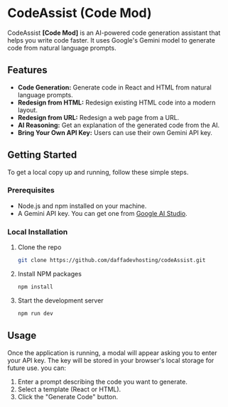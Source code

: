 
# CodeAssist (Code Mod)

CodeAssist **[Code Mod]** is an AI-powered code generation assistant that helps you write code faster. It uses Google's Gemini model to generate code from natural language prompts.

## Features

- **Code Generation:** Generate code in React and HTML from natural language prompts.
- **Redesign from HTML:** Redesign existing HTML code into a modern layout.
- **Redesign from URL:** Redesign a web page from a URL.
- **AI Reasoning:** Get an explanation of the generated code from the AI.
- **Bring Your Own API Key:** Users can use their own Gemini API key.

## Getting Started

To get a local copy up and running, follow these simple steps.

### Prerequisites

- Node.js and npm installed on your machine.
- A Gemini API key. You can get one from [Google AI Studio](https://aistudio.google.com/apikey).

### Local Installation

1. Clone the repo
   ```sh
   git clone https://github.com/daffadevhosting/codeAssist.git
   ```
2. Install NPM packages
   ```sh
   npm install
   ```
3. Start the development server
    ```sh
    npm run dev
    ```

## Usage

Once the application is running, a modal will appear asking you to enter your API key. The key will be stored in your browser's local storage for future use. you can:

1.  Enter a prompt describing the code you want to generate.
2.  Select a template (React or HTML).
3.  Click the "Generate Code" button.


